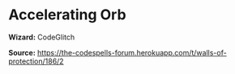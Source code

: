 # Accelerating Orb

**Wizard:** CodeGlitch

**Source:** https://the-codespells-forum.herokuapp.com/t/walls-of-protection/186/2
